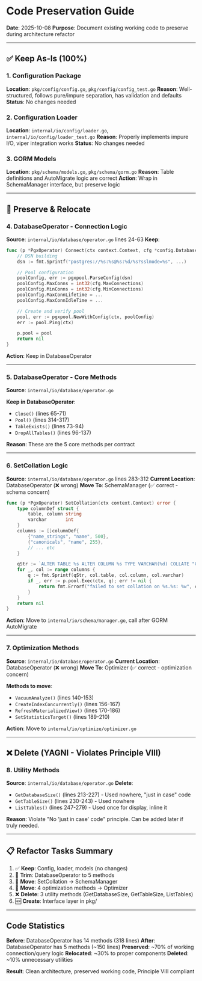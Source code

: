 # Code Preservation Guide

**Date**: 2025-10-08
**Purpose**: Document existing working code to preserve during architecture refactor

---

## ✅ Keep As-Is (100%)

### 1. Configuration Package
**Location**: `pkg/config/config.go`, `pkg/config/config_test.go`
**Reason**: Well-structured, follows pure/impure separation, has validation and defaults
**Status**: No changes needed

### 2. Configuration Loader
**Location**: `internal/io/config/loader.go`, `internal/io/config/loader_test.go`
**Reason**: Properly implements impure I/O, viper integration works
**Status**: No changes needed

### 3. GORM Models
**Location**: `pkg/schema/models.go`, `pkg/schema/gorm.go`
**Reason**: Table definitions and AutoMigrate logic are correct
**Action**: Wrap in SchemaManager interface, but preserve logic

---

## 🔄 Preserve & Relocate

### 4. DatabaseOperator - Connection Logic
**Source**: `internal/io/database/operator.go` lines 24-63
**Keep**:
```go
func (p *PgxOperator) Connect(ctx context.Context, cfg *config.DatabaseConfig) error {
    // DSN building
    dsn := fmt.Sprintf("postgres://%s:%s@%s:%d/%s?sslmode=%s", ...)

    // Pool configuration
    poolConfig, err := pgxpool.ParseConfig(dsn)
    poolConfig.MaxConns = int32(cfg.MaxConnections)
    poolConfig.MinConns = int32(cfg.MinConnections)
    poolConfig.MaxConnLifetime = ...
    poolConfig.MaxConnIdleTime = ...

    // Create and verify pool
    pool, err := pgxpool.NewWithConfig(ctx, poolConfig)
    err := pool.Ping(ctx)

    p.pool = pool
    return nil
}
```
**Action**: Keep in DatabaseOperator

---

### 5. DatabaseOperator - Core Methods
**Source**: `internal/io/database/operator.go`

**Keep in DatabaseOperator**:
- `Close()` (lines 65-71)
- `Pool()` (lines 314-317)
- `TableExists()` (lines 73-94)
- `DropAllTables()` (lines 96-137)

**Reason**: These are the 5 core methods per contract

---

### 6. SetCollation Logic
**Source**: `internal/io/database/operator.go` lines 283-312
**Current Location**: DatabaseOperator (❌ wrong)
**Move To**: SchemaManager (✅ correct - schema concern)

```go
func (p *PgxOperator) SetCollation(ctx context.Context) error {
    type columnDef struct {
        table, column string
        varchar       int
    }
    columns := []columnDef{
        {"name_strings", "name", 500},
        {"canonicals", "name", 255},
        // ... etc
    }

    qStr := `ALTER TABLE %s ALTER COLUMN %s TYPE VARCHAR(%d) COLLATE "C"`
    for _, col := range columns {
        q := fmt.Sprintf(qStr, col.table, col.column, col.varchar)
        if _, err := p.pool.Exec(ctx, q); err != nil {
            return fmt.Errorf("failed to set collation on %s.%s: %w", col.table, col.column, err)
        }
    }
    return nil
}
```

**Action**: Move to `internal/io/schema/manager.go`, call after GORM AutoMigrate

---

### 7. Optimization Methods
**Source**: `internal/io/database/operator.go`
**Current Location**: DatabaseOperator (❌ wrong)
**Move To**: Optimizer (✅ correct - optimization concern)

**Methods to move**:
- `VacuumAnalyze()` (lines 140-153)
- `CreateIndexConcurrently()` (lines 156-167)
- `RefreshMaterializedView()` (lines 170-186)
- `SetStatisticsTarget()` (lines 189-210)

**Action**: Move to `internal/io/optimize/optimizer.go`

---

## ❌ Delete (YAGNI - Violates Principle VIII)

### 8. Utility Methods
**Source**: `internal/io/database/operator.go`
**Delete**:
- `GetDatabaseSize()` (lines 213-227) - Used nowhere, "just in case" code
- `GetTableSize()` (lines 230-243) - Used nowhere
- `ListTables()` (lines 247-279) - Used once for display, inline it

**Reason**: Violate "No 'just in case' code" principle. Can be added later if truly needed.

---

## 📋 Refactor Tasks Summary

1. ✅ **Keep**: Config, loader, models (no changes)
2. 🔄 **Trim**: DatabaseOperator to 5 methods
3. 🔄 **Move**: SetCollation → SchemaManager
4. 🔄 **Move**: 4 optimization methods → Optimizer
5. ❌ **Delete**: 3 utility methods (GetDatabaseSize, GetTableSize, ListTables)
6. 🆕 **Create**: Interface layer in pkg/

---

## Code Statistics

**Before**: DatabaseOperator has 14 methods (318 lines)
**After**: DatabaseOperator has 5 methods (~150 lines)
**Preserved**: ~70% of working connection/query logic
**Relocated**: ~30% to proper components
**Deleted**: ~10% unnecessary utilities

**Result**: Clean architecture, preserved working code, Principle VIII compliant
